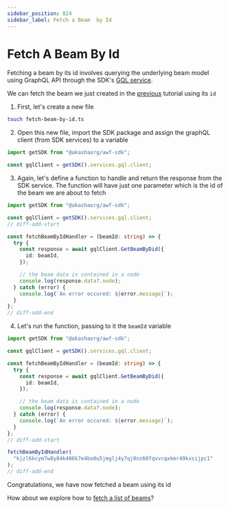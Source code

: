 ```yaml
---
sidebar_position: 824
sidebar_label: Fetch a Beam  by Id
---
```


# Fetch A Beam By Id

Fetching a beam by its id involves querying the underlying <span className='highlight-1'>beam model</span> using GraphQL API through the SDK's [GQL service](../../data-fetching-and-mutations/sdk/services/Services.md#graphql).

We can fetch the beam we just created in the [previous](./create-a-beam.md) tutorial using its `id`

1. First, let's create a new file

```bash
touch fetch-beam-by-id.ts
```

2. Open this new file, import the SDK package and assign the graphQL client (from SDK services) to a variable

```ts title="fetch-beam-by-id.ts"
import getSDK from "@akashaorg/awf-sdk";

const gqlClient = getSDK().services.gql.client;
```

3. Again, let's define a function to handle and return the response from the SDK service. The function will have just one parameter which is the id of the beam we are about to fetch

```ts title="fetch-beam-by-id.ts"
import getSDK from "@akashaorg/awf-sdk";

const gqlClient = getSDK().services.gql.client;
// diff-add-start

const fetchBeamByIdHandler = (beamId: string) => {
  try {
    const response = await gqlClient.GetBeamByDid({
      id: beamId,
    });

    // the beam data is contained in a node
    console.log(response.data?.node);
  } catch (error) {
    console.log(`An error occured: ${error.message}`);
  }
};
// diff-add-end
```

4. Let's run the function, passing to it the `beamId` variable

```ts title="fetch-beam-by-id.ts"
import getSDK from "@akashaorg/awf-sdk";

const gqlClient = getSDK().services.gql.client;

const fetchBeamByIdHandler = (beamId: string) => {
  try {
    const response = await gqlClient.GetBeamByDid({
      id: beamId,
    });

    // the beam data is contained in a node
    console.log(response.data?.node);
  } catch (error) {
    console.log(`An error occured: ${error.message}`);
  }
};
// diff-add-start

fetchBeamByIdHandler(
  "kjzl6kcym7w8y84k406k7e4bo0u5jmglj4y7qj8nz60fqvvcqxkmr49kxsijpc1"
);
// diff-add-end
```

Congratulations, we have now fetched a beam using its id

How about we explore how to [fetch a list of beams](./fetch-beam-list.md)?
